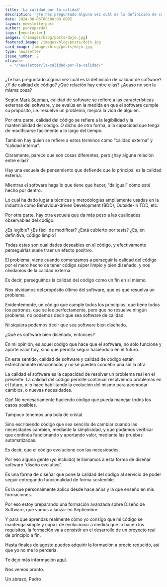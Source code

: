 ```yaml
---
title: 'La calidad por la calidad'
description: '¿Te has preguntado alguna vez cuál es la definición de calidad de software? ¿Y de calidad de código? ¿Qué relación hay entre ellas?'
date: 2024-08-06T00:00:00.000Z
layout: newsletterpost
author: pedropardal
tags: [newsletter]
images: [/images/blog/posts/dojo.jpg]
featured_image: /images/blog/posts/dojo.jpg
card_image: /images/blog/posts/dojo.jpg
type: newsletter
issue_number: 2
aliases:
  - "/newsletter/la-calidad-por-la-calidad/"
---
```


¿Te has preguntado alguna vez cuál es la definición de calidad de software? ¿Y de calidad de código? ¿Qué relación hay entre ellas? ¿Acaso no son la misma cosa?

Según [Mark Seeman](https://blog.ploeh.dk/2019/03/04/code-quality-is-not-software-quality/), calidad de software se refiere a las características externas del software, y se evalúa en la medida en que el software cumple su propósito, i.e. resuelve un problema, mejora la vida de alguien.

Por otra parte, calidad del código se refiere a la legibilidad y la mantenibilidad del código. O dicho de otra forma, a la capacidad que tenga de modificarse fácilmente a lo largo del tiempo.

También hay quien se refiere a estos términos como “calidad externa” y “calidad interna”.

Claramente, parece que son cosas diferentes, pero ¿hay alguna relación entre ellas?

Hay una escuela de pensamiento que defiende que lo principal es la calidad externa.

Mientras el software haga lo que tiene que hacer, “da igual” cómo esté hecho por dentro.

Lo cual ha dado lugar a técnicas y metodologías ampliamente usadas en la industria como Behaviour-driven Development (BDD), Outside-in TDD, etc.

Por otra parte, hay otra escuela que da más peso a las cualidades observables del código.

¿Es legible? ¿Es fácil de modificar? ¿Está cubierto por tests? ¿Es, en definitiva, código limpio?

Todas estas son cualidades deseables en el código, y efectivamente perseguirlas suele traer un efecto positivo.

El problema, viene cuando comenzamos a perseguir la calidad del código por el mero hecho de tener código súper limpio y bien diseñado, y nos olvidamos de la calidad externa.

Es decir, perseguimos la calidad del código como un fin en sí mismo.

Nos olvidamos del propósito último del software, que es que resuelva un problema.

Evidentemente, un código que cumple todos los principios, que tiene todos los patrones, que se lee perfectamente, pero que no resuelve ningún problema, no podemos decir que sea software de calidad.

Ni siquiera podemos decir que sea software bien diseñado.

¿Qué es software bien diseñado, entonces?

En mi opinión, es aquel código que hace que el software, no solo funcione y aporte valor hoy, sino que permita seguir haciéndolo en el futuro.

En este sentido, calidad de software y calidad de código están estrechamente relacionadas y no se pueden concebir una sin la otra.

La calidad el software es la capacidad de resolver un problema real en el presente. La calidad del código permite continuar resolviendo problemas en el futuro, y lo hace habilitando la evolución del mismo para acomodar cambios, o nuevas necesidades.

Ojo! No necesariamente haciendo código que pueda manejar todos los casos posibles.

Tampoco tenemos una bola de cristal.

Sino escribiendo código que sea sencillo de cambiar cuando las necesidades cambien, mediante la simplicidad, y que podamos verificar que continúa funcionando y aportando valor, mediante las pruebas automatizadas.

Es decir, que el código evolucione con las necesidades.

Por eso alguna gente (yo incluido) le llamamos a esta forma de diseñar software “diseño evolutivo”.

Es una forma de diseñar que pone la calidad del código al servicio de poder seguir entregando funcionalidad de forma sostenible.

Es la que personalmente aplico desde hace años y la que enseño en mis formaciones.

Por eso estoy preparando una formación avanzada sobre Diseño de Software, que vamos a lanzar en Septiembre.

Y para que aprendas realmente cómo yo consigo que mi código se mantenga simple y capaz de evolucionar a medida que lo hacen los requisitos, la formación va a consistir en el desarrollo de un proyecto real de principio a fin.

Hasta finales de agosto puedes adquirir la formación a precio reducido, así que yo no me lo perdería.

Te dejo más información [aquí](https://academia.exeal.com/courses/curso-avanzado-de-diseno-de-software).

Nos vemos pronto.

Un abrazo,
Pedro
